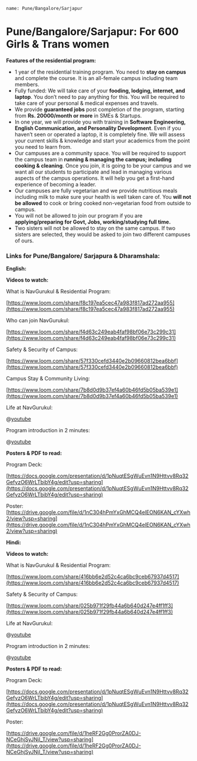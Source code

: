 ```ngMeta
name: Pune/Bangalore/Sarjapur
```

# Pune/Bangalore/Sarjapur: For 600 Girls & Trans women

**Features of the residential program:**

- 1 year of the residential training program. You need to **stay on campus** and complete the course. It is an all-female campus including team members. 
- Fully funded: We will take care of your **fooding, lodging, internet, and laptop**. You don’t need to pay anything for this. You will be required to take care of your personal & medical expenses and travels. 
- We provide **guaranteed jobs** post completion of the program, starting from **Rs. 20000/month or more** in SMEs & Startups. 
- In one year, we will provide you with training in **Software Engineering, English Communication, and Personality Development**. Even if you haven’t seen or operated a laptop, it is completely fine. We will assess your current skills & knowledge and start your academics from the point you need to learn from. 
- Our campuses are a community space. You will be required to support the campus team in **running & managing the campus; including cooking & cleaning**. Once you join, it is going to be your campus and we want all our students to participate and lead in managing various aspects of the campus operations. It will help you get a first-hand experience of becoming a leader. 
- Our campuses are fully vegetarian and we provide nutritious meals including milk to make sure your health is well taken care of. You **will not be allowed** to cook or bring cooked non-vegetarian food from outside to campus. 
- You will not be allowed to join our program if you are **applying/preparing for Govt, Jobs, working/studying full time.** 
- Two sisters will not be allowed to stay on the same campus. If two sisters are selected, they would be asked to join two different campuses of ours. 


### Links for Pune/Bangalore/ Sarjapura & Dharamshala:

**English:**

**Videos to watch:** 

What is NavGurukul & Residential Program: 

[https://www.loom.com/share/f8c197ea5cec47a983f817ad272aa955](https://www.loom.com/share/f8c197ea5cec47a983f817ad272aa955)

Who can join NavGurukul: 

[https://www.loom.com/share/f4d63c249eab4faf98bf06e73c299c31](https://www.loom.com/share/f4d63c249eab4faf98bf06e73c299c31)

Safety & Security of Campus: 

[https://www.loom.com/share/57f330cefd3440e2b09660812bea6bbf](https://www.loom.com/share/57f330cefd3440e2b09660812bea6bbf)

Campus Stay & Community Living: 

[https://www.loom.com/share/7b8d0d9b37ef4a60b46fd5b05ba539e1](https://www.loom.com/share/7b8d0d9b37ef4a60b46fd5b05ba539e1)

Life at NavGurukul: 

@[youtube](IqMUClmN7)


Program introduction in 2 minutes:  

@[youtube](dLVT1fJeWHI)

**Posters & PDF to read:**

Program Deck: 

[https://docs.google.com/presentation/d/1pNuqtESgWuEvn1N9Httvv8Rq32GefyzO6WrLTbibY4g/edit?usp=sharing](https://docs.google.com/presentation/d/1pNuqtESgWuEvn1N9Httvv8Rq32GefyzO6WrLTbibY4g/edit?usp=sharing)

Poster: 
[https://drive.google.com/file/d/1nC304hPmYxGhMCQ4elEON6KAN_cYXwh2/view?usp=sharing](https://drive.google.com/file/d/1nC304hPmYxGhMCQ4elEON6KAN_cYXwh2/view?usp=sharing)



**Hindi:**

**Videos to watch:**

What is NavGurukul & Residential Program: 

[https://www.loom.com/share/416bb6e2d52c4ca6bc9ceb67937d4517](https://www.loom.com/share/416bb6e2d52c4ca6bc9ceb67937d4517)

Safety & Security of Campus: 

[https://www.loom.com/share/025b971f29fb44a6b640d247e4ff1ff3](https://www.loom.com/share/025b971f29fb44a6b640d247e4ff1ff3)

Life at NavGurukul:

@[youtube](IqMUClmN7)

Program introduction in 2 minutes:  

@[youtube](dLVT1fJeWHI)

**Posters & PDF to read:**

Program Deck: 

[https://docs.google.com/presentation/d/1pNuqtESgWuEvn1N9Httvv8Rq32GefyzO6WrLTbibY4g/edit?usp=sharing](https://docs.google.com/presentation/d/1pNuqtESgWuEvn1N9Httvv8Rq32GefyzO6WrLTbibY4g/edit?usp=sharing)

Poster: 

[https://drive.google.com/file/d/1heRF2Gg0ProrZA0DJ-NCeGhjSyJNjI_T/view?usp=sharing](https://drive.google.com/file/d/1heRF2Gg0ProrZA0DJ-NCeGhjSyJNjI_T/view?usp=sharing)
